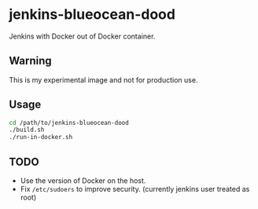 # jenkins-blueocean-dood

Jenkins with Docker out of Docker container.

## Warning

This is my experimental image and not for production use.

## Usage

```sh
cd /path/to/jenkins-blueocean-dood
./build.sh
./run-in-docker.sh
```

## TODO

* Use the version of Docker on the host.
* Fix `/etc/sudoers` to improve security. (currently jenkins user treated as root)
